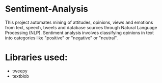 # Sentiment-Analysis
This project automates mining of attitudes, opinions, views and emotions from text, speech, tweets and database sources through Natural Language Processing (NLP). Sentiment analysis  involves classifying opinions in text into categories like "positive"  or "negative" or "neutral". 

# Libraries used:
* tweepy
* textblob
